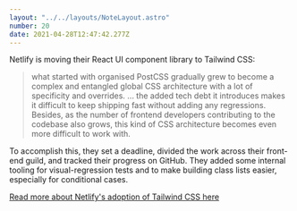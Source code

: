```yaml
---
layout: "../../layouts/NoteLayout.astro"
number: 20
date: 2021-04-28T12:47:42.277Z
---
```


Netlify is moving their React UI component library to Tailwind CSS:

> what started with organised PostCSS gradually grew to become a complex and entangled global CSS architecture with a lot of specificity and overrides. ... the added tech debt it introduces makes it difficult to keep shipping fast without adding any regressions. Besides, as the number of frontend developers contributing to the codebase also grows, this kind of CSS architecture becomes even more difficult to work with.

To accomplish this, they set a deadline, divided the work across their front-end guild, and tracked their progress on GitHub. They added some internal tooling for visual-regression tests and to make building class lists easier, especially for conditional cases.

[Read more about Netlify's adoption of Tailwind CSS here](https://www.netlify.com/blog/2021/03/23/from-semantic-css-to-tailwind-refactoring-the-netlify-ui-codebase/)
